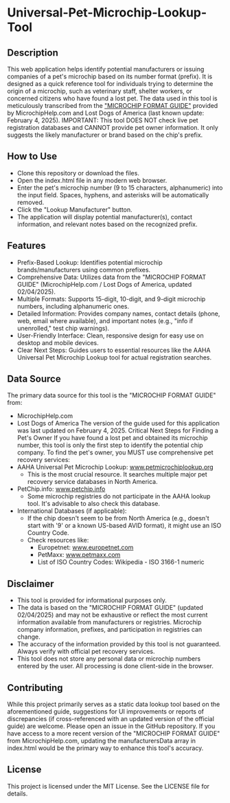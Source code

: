 # Universal-Pet-Microchip-Lookup-Tool
## Description
This web application helps identify potential manufacturers or issuing companies of a pet's microchip based on its number format (prefix). It is designed as a quick reference tool for individuals trying to determine the origin of a microchip, such as veterinary staff, shelter workers, or concerned citizens who have found a lost pet.
The data used in this tool is meticulously transcribed from the ["MICROCHIP FORMAT GUIDE"](https://www.microchiphelp.com/uploads/9/9/7/3/9973230/format_03-29-2025.pdf) provided by MicrochipHelp.com and Lost Dogs of America (last known update: February 4, 2025).
IMPORTANT: This tool DOES NOT check live pet registration databases and CANNOT provide pet owner information. It only suggests the likely manufacturer or brand based on the chip's prefix.
## How to Use
 * Clone this repository or download the files.
 * Open the index.html file in any modern web browser.
 * Enter the pet's microchip number (9 to 15 characters, alphanumeric) into the input field. Spaces, hyphens, and asterisks will be automatically removed.
 * Click the "Lookup Manufacturer" button.
 * The application will display potential manufacturer(s), contact information, and relevant notes based on the recognized prefix.
## Features
 * Prefix-Based Lookup: Identifies potential microchip brands/manufacturers using common prefixes.
 * Comprehensive Data: Utilizes data from the "MICROCHIP FORMAT GUIDE" (MicrochipHelp.com / Lost Dogs of America, updated 02/04/2025).
 * Multiple Formats: Supports 15-digit, 10-digit, and 9-digit microchip numbers, including alphanumeric ones.
 * Detailed Information: Provides company names, contact details (phone, web, email where available), and important notes (e.g., "info if unenrolled," test chip warnings).
 * User-Friendly Interface: Clean, responsive design for easy use on desktop and mobile devices.
 * Clear Next Steps: Guides users to essential resources like the AAHA Universal Pet Microchip Lookup tool for actual registration searches.
## Data Source
The primary data source for this tool is the "MICROCHIP FORMAT GUIDE" from:
 * MicrochipHelp.com
 * Lost Dogs of America
The version of the guide used for this application was last updated on February 4, 2025.
Critical Next Steps for Finding a Pet's Owner
If you have found a lost pet and obtained its microchip number, this tool is only the first step to identify the potential chip company. To find the pet's owner, you MUST use comprehensive pet recovery services:
 * AAHA Universal Pet Microchip Lookup: www.petmicrochiplookup.org
   * This is the most crucial resource. It searches multiple major pet recovery service databases in North America.
 * PetChip.info: www.petchip.info
   * Some microchip registries do not participate in the AAHA lookup tool. It's advisable to also check this database.
 * International Databases (if applicable):
   * If the chip doesn't seem to be from North America (e.g., doesn't start with '9' or a known US-based AVID format), it might use an ISO Country Code.
   * Check resources like:
     * Europetnet: www.europetnet.com
     * PetMaxx: www.petmaxx.com
     * List of ISO Country Codes: Wikipedia - ISO 3166-1 numeric
## Disclaimer
 * This tool is provided for informational purposes only.
 * The data is based on the "MICROCHIP FORMAT GUIDE" (updated 02/04/2025) and may not be exhaustive or reflect the most current information available from manufacturers or registries. Microchip company information, prefixes, and participation in registries can change.
 * The accuracy of the information provided by this tool is not guaranteed. Always verify with official pet recovery services.
 * This tool does not store any personal data or microchip numbers entered by the user. All processing is done client-side in the browser.
## Contributing
While this project primarily serves as a static data lookup tool based on the aforementioned guide, suggestions for UI improvements or reports of discrepancies (if cross-referenced with an updated version of the official guide) are welcome. Please open an issue in the GitHub repository.
If you have access to a more recent version of the "MICROCHIP FORMAT GUIDE" from MicrochipHelp.com, updating the manufacturersData array in index.html would be the primary way to enhance this tool's accuracy.
## License
This project is licensed under the MIT License. See the LICENSE file for details.

